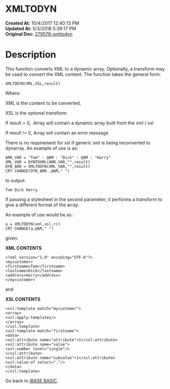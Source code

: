 # XMLTODYN

**Created At:** 10/4/2017 12:40:13 PM  
**Updated At:** 5/3/2018 5:39:17 PM  
**Original Doc:** [279578-xmltodyn](https://docs.jbase.com/36868-jbase-basic/279578-xmltodyn)  


# Description 

This function converts XML to a dynamic array. Optionally, a transform may be used to convert the XML content. The function takes the general form:

```
XMLTODYN(XML,XSL,result)
```

Where:

XML is the content to be converted,

XSL is the optional transform

If result = 0,  Array will contain a dynamic array built from the xml / xsl

If result != 0, Array will contain an error message

There is no requirement for xsl if generic xml is being reconverted to dynarray. An example of use is as:

```
ARR_VAR = "Tom" : @AM : "Dick" : @AM : "Harry"
XML_VAR = DYNTOXML(ARR_VAR,"",result)
DYN_ARR = XMLTODYN(XML_VAR,"",result)
CRT CHANGE(DYN_ARR ,@AM," ")
```

to output:

```
Tom Dick Harry
```

If passing a stylesheet in the second parameter, it performs a transform to give a different format of the array.

An example of use would be as :

```
a = XMLTODYN(xml,xsl,rc)
CRT CHANGE(a,@AM," ")
```

given:

**XML CONTENTS**

```
<?xml version="1.0" encoding="UTF-8"?>
<mycustomer>
<firstname>Tom</firstname>
<lastname>Dick</lastname>
<address>Harry</address>
</mycustomer>
```

and

**XSL CONTENTS**

```
<xsl:template match="mycustomer">
<array>
<xsl:apply-templates/>
</array>
</xsl:template>
<xsl:template match="firstname">
<data>
<xsl:attribute name="attribute">1</xsl:attribute>
<xsl:attribute name="value">
<xsl:number level="single"/>
</xsl:attribute>
<xsl:attribute name="subvalue">1</xsl:attribute>
<xsl:value-of select="."/>
</data>
</xsl:template>
```



Go back to [jBASE BASIC](./../jbase-basic-programmers-reference-guide).
